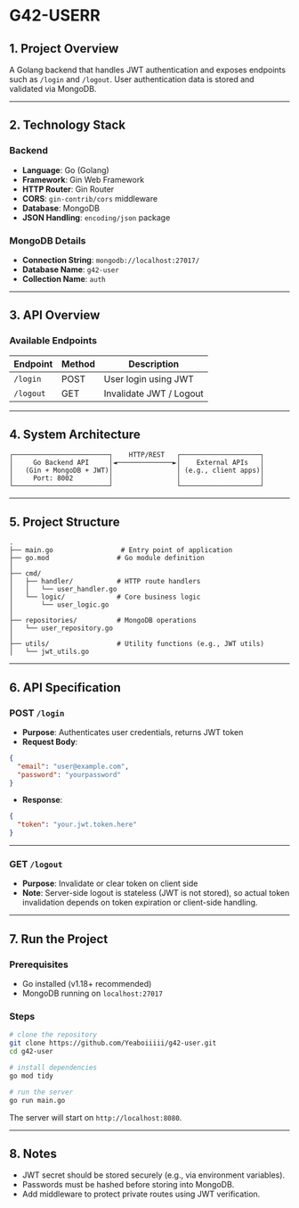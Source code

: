 # G42-USERR

## 1. Project Overview

A Golang backend that handles JWT authentication and exposes endpoints such as `/login` and `/logout`. User authentication data is stored and validated via MongoDB.

---

## 2. Technology Stack

### Backend
- **Language**: Go (Golang)
- **Framework**: Gin Web Framework
- **HTTP Router**: Gin Router
- **CORS**: `gin-contrib/cors` middleware
- **Database**: MongoDB
- **JSON Handling**: `encoding/json` package

### MongoDB Details
- **Connection String**: `mongodb://localhost:27017/`
- **Database Name**: `g42-user`
- **Collection Name**: `auth`

---

## 3. API Overview

### Available Endpoints

| Endpoint   | Method | Description               |
|------------|--------|---------------------------|
| `/login`   | POST   | User login using JWT      |
| `/logout`  | GET    | Invalidate JWT / Logout   |

---

## 4. System Architecture

```
┌────────────────────────┐    HTTP/REST   ┌────────────────────┐
│     Go Backend API     │◄──────────────►│    External APIs   │
│   (Gin + MongoDB + JWT)│                │ (e.g., client apps)│
│     Port: 8002         │                │                    │
└────────────────────────┘                └────────────────────┘
```

---

## 5. Project Structure

```
.
├── main.go                 # Entry point of application
├── go.mod                 # Go module definition
│
├── cmd/
│   ├── handler/           # HTTP route handlers
│   │   └── user_handler.go
│   └── logic/             # Core business logic
│       └── user_logic.go
│
├── repositories/          # MongoDB operations
│   └── user_repository.go
│
├── utils/                 # Utility functions (e.g., JWT utils)
│   └── jwt_utils.go
```

---

## 6. API Specification

### POST `/login`

- **Purpose**: Authenticates user credentials, returns JWT token
- **Request Body**:
```json
{
  "email": "user@example.com",
  "password": "yourpassword"
}
```
- **Response**:
```json
{
  "token": "your.jwt.token.here"
}
```

---

### GET `/logout`

- **Purpose**: Invalidate or clear token on client side
- **Note**: Server-side logout is stateless (JWT is not stored), so actual token invalidation depends on token expiration or client-side handling.

---

## 7. Run the Project

### Prerequisites

- Go installed (v1.18+ recommended)
- MongoDB running on `localhost:27017`

### Steps

```bash
# clone the repository
git clone https://github.com/Yeaboiiiii/g42-user.git
cd g42-user

# install dependencies
go mod tidy

# run the server
go run main.go
```

The server will start on `http://localhost:8080`.

---

## 8. Notes

- JWT secret should be stored securely (e.g., via environment variables).
- Passwords must be hashed before storing into MongoDB.
- Add middleware to protect private routes using JWT verification.